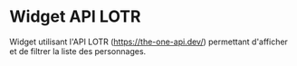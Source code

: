 # Widget API LOTR

Widget utilisant l'API LOTR (https://the-one-api.dev/) permettant d'afficher et de filtrer la liste des personnages.

